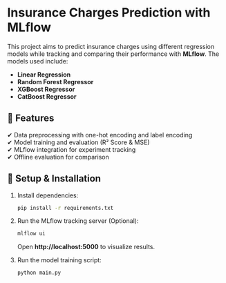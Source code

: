 # **Insurance Charges Prediction with MLflow**  

This project aims to predict insurance charges using different regression models while tracking and comparing their performance with **MLflow**. The models used include:  

- **Linear Regression**  
- **Random Forest Regressor**  
- **XGBoost Regressor**  
- **CatBoost Regressor**  

## **📌 Features**  
✔ Data preprocessing with one-hot encoding and label encoding  
✔ Model training and evaluation (R² Score & MSE)  
✔ MLflow integration for experiment tracking  
✔ Offline evaluation for comparison  

## **📌 Setup & Installation**  

1. Install dependencies:  
   ```bash
   pip install -r requirements.txt
   ```  
2. Run the MLflow tracking server (Optional):  
   ```bash
   mlflow ui
   ```  
   Open **http://localhost:5000** to visualize results.  

3. Run the model training script:  
   ```bash
   python main.py
   ```  

